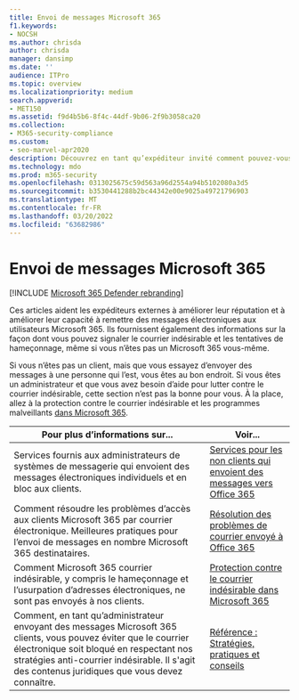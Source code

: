 ```yaml
---
title: Envoi de messages Microsoft 365
f1.keywords:
- NOCSH
ms.author: chrisda
author: chrisda
manager: dansimp
ms.date: ''
audience: ITPro
ms.topic: overview
ms.localizationpriority: medium
search.appverid:
- MET150
ms.assetid: f9d4b5b6-8f4c-44df-9b06-2f9b3058ca20
ms.collection:
- M365-security-compliance
ms.custom:
- seo-marvel-apr2020
description: Découvrez en tant qu’expéditeur invité comment pouvez-vous augmenter la possibilité de remettre des messages électroniques aux utilisateurs Microsoft 365. Découvrez également comment signaler le courrier indésirable & tentatives de hameçonnage en tant qu’invité.
ms.technology: mdo
ms.prod: m365-security
ms.openlocfilehash: 0313025675c59d563a96d2554a94b5102080a3d5
ms.sourcegitcommit: b3530441288b2bc44342e00e9025a49721796903
ms.translationtype: MT
ms.contentlocale: fr-FR
ms.lasthandoff: 03/20/2022
ms.locfileid: "63682986"
---
```

# <a name="sending-mail-to-microsoft-365"></a>Envoi de messages Microsoft 365

[!INCLUDE [Microsoft 365 Defender rebranding](../includes/microsoft-defender-for-office.md)]

Ces articles aident les expéditeurs externes à améliorer leur réputation et à améliorer leur capacité à remettre des messages électroniques aux utilisateurs Microsoft 365. Ils fournissent également des informations sur la façon dont vous pouvez signaler le courrier indésirable et les tentatives de hameçonnage, même si vous n’êtes pas un Microsoft 365 vous-même.

Si vous n’êtes pas un client, mais que vous essayez d’envoyer des messages à une personne qui l’est, vous êtes au bon endroit. Si vous êtes un administrateur et que vous avez besoin d’aide pour lutter contre le courrier indésirable, cette section n’est pas la bonne pour vous. À la place, allez à la protection contre le courrier indésirable et les programmes malveillants [dans Microsoft 365](anti-spam-and-anti-malware-protection.md).

|Pour plus d’informations sur...|Voir...|
|---|---|
|Services fournis aux administrateurs de systèmes de messagerie qui envoient des messages électroniques individuels et en bloc aux clients.|[Services pour les non clients qui envoient des messages vers Office 365](services-for-non-customers.md)|
|Comment résoudre les problèmes d’accès aux clients Microsoft 365 par courrier électronique. Meilleures pratiques pour l’envoi de messages en nombre Microsoft 365 destinataires.|[Résolution des problèmes de courrier envoyé à Office 365](troubleshooting-mail-sent-to-office-365.md)|
|Comment Microsoft 365 courrier indésirable, y compris le hameçonnage et l’usurpation d’adresses électroniques, ne sont pas envoyés à nos clients.|[Protection contre le courrier indésirable dans Microsoft 365](anti-spam-protection.md)|
|Comment, en tant qu’administrateur envoyant des messages Microsoft 365 clients, vous pouvez éviter que le courrier électronique soit bloqué en respectant nos stratégies anti-courrier indésirable. Il s'agit des contenus juridiques que vous devez connaître.|[Référence : Stratégies, pratiques et conseils](reference-policies-practices-and-guidelines.md)|

